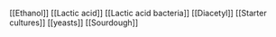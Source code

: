 [[Ethanol]]
[[Lactic acid]]
[[Lactic acid bacteria]]
[[Diacetyl]]
[[Starter cultures]]
[[yeasts]]
[[Sourdough]]
